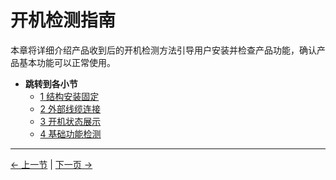 # 开机检测指南

本章将详细介绍产品收到后的开机检测方法引导用户安装并检查产品功能，确认产品基本功能可以正常使用。

- **跳转到各小节**
  - [1 结构安装固定](./1_StructuralInstallation.md)
  - [2 外部线缆连接](./2_ExternalCableConnection.md)
  - [3 开机状态展示](./3_PowerOnStatusDisplay.md)
  - [4 基础功能检测](./4_BasicFunctionDetection.md)

---

[← 上一节](../4.2-ProductUnboxingGuide/4.2.1-Unboxing.md) | [下一页 →](1_StructuralInstallation.md)
